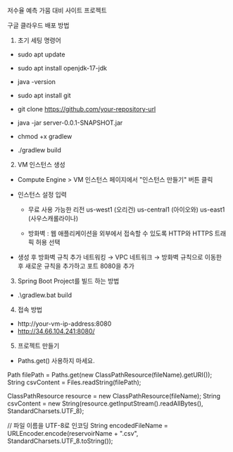 저수율 예측 가뭄 대비 사이트 프로젝트




구글 클라우드 배포 방법

1. 초기 세팅 명령어
- sudo apt update
- sudo apt install openjdk-17-jdk
- java -version
- sudo apt install git
- git clone https://github.com/your-repository-url

- java -jar server-0.0.1-SNAPSHOT.jar


- chmod +x gradlew
- ./gradlew build


2. VM 인스턴스 생성
- Compute Engine > VM 인스턴스 페이지에서 "인스턴스 만들기" 버튼 클릭
- 인스턴스 설정 입력
  - 무료 사용 가능한 리전
      us-west1 (오리건)
      us-central1 (아이오와)
      us-east1 (사우스캐롤라이나)

  - 방화벽 : 웹 애플리케이션을 외부에서 접속할 수 있도록 HTTP와 HTTPS 트래픽 허용 선택
  
- 생성 후 방화벽 규칙 추가
  네트워킹 → VPC 네트워크 → 방화벽 규칙으로 이동한 후 새로운 규칙을 추가하고 포트 8080을 추가

3. Spring Boot Project를 빌드 하는 방법
- .\gradlew.bat build

4. 접속 방법

- http://your-vm-ip-address:8080
- http://34.66.104.241:8080/ 

5. 프로젝트 만들기
- Paths.get() 사용하지 마세요.

Path filePath = Paths.get(new ClassPathResource(fileName).getURI());
String csvContent = Files.readString(filePath);


ClassPathResource resource = new ClassPathResource(fileName);
String csvContent = new String(resource.getInputStream().readAllBytes(), StandardCharsets.UTF_8);

// 파일 이름을 UTF-8로 인코딩
String encodedFileName = URLEncoder.encode(reservoirName + ".csv", StandardCharsets.UTF_8.toString());


